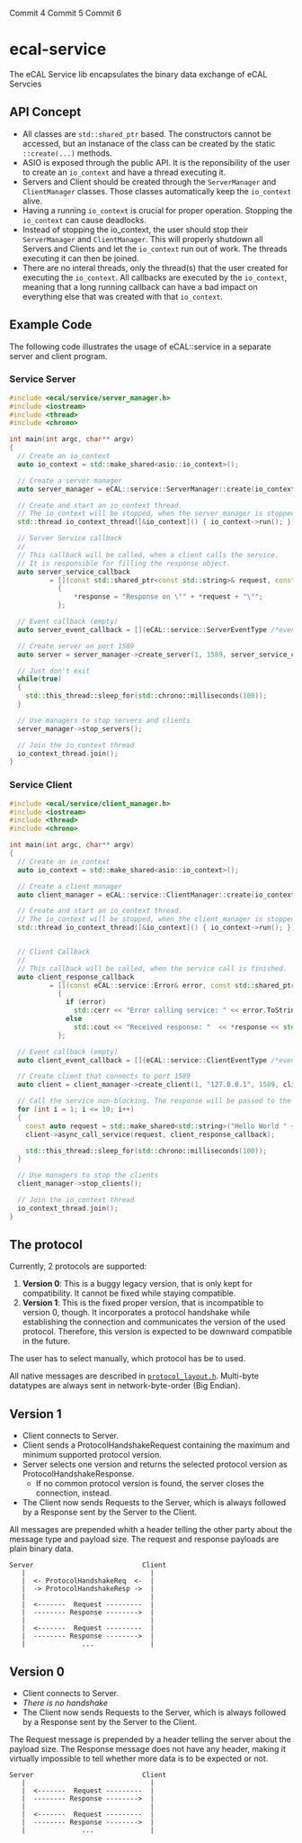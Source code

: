 Commit 4
Commit 5
Commit 6

# ecal-service

The eCAL Service lib encapsulates the binary data exchange of eCAL Servcies

## API Concept

- All classes are `std::shared_ptr` based. The constructors cannot be accessed, but an instanace of the class can be created by the static `::create(...)` methods.
- ASIO is exposed through the public API. It is the reponsibility of the user to create an `io_context` and have a thread executing it.
- Servers and Client should be created through the `ServerManager` and `ClientManager` classes. Those classes automatically keep the `io_context` alive.
- Having a running `io_context` is crucial for proper operation. Stopping the `io_context` can cause deadlocks.
- Instead of stopping the io_context, the user should stop their `ServerManager` and `ClientManager`. This will properly shutdown all Servers and Clients and let the `io_context` run out of work. The threads executing it can then be joined.
- There are no interal threads, only the thread(s) that the user created for executing the `io_context`. All callbacks are executed by the `io_context`, meaning that a long running callback can have a bad impact on everything else that was created with that `io_context`.

## Example Code

The following code illustrates the usage of eCAL::service in a separate server and client program.

### Service Server

```cpp
#include <ecal/service/server_manager.h>
#include <iostream>
#include <thread>
#include <chrono>

int main(int argc, char** argv)
{
  // Create an io_context
  auto io_context = std::make_shared<asio::io_context>();

  // Create a server manager
  auto server_manager = eCAL::service::ServerManager::create(io_context);

  // Create and start an io_context thread.
  // The io_context will be stopped, when the server_manager is stopped.
  std::thread io_context_thread([&io_context]() { io_context->run(); });

  // Server Service callback
  // 
  // This callback will be called, when a client calls the service.
  // It is responsible for filling the response object.
  auto server_service_callback
          = [](const std::shared_ptr<const std::string>& request, const std::shared_ptr<std::string>& response) -> void
            {
                *response = "Response on \"" + *request + "\"";
            };

  // Event callback (empty)
  auto server_event_callback = [](eCAL::service::ServerEventType /*event*/, const std::string& /*message*/) {};

  // Create server on port 1589
  auto server = server_manager->create_server(1, 1589, server_service_callback, true, server_event_callback);

  // Just don't exit
  while(true)
  {
    std::this_thread::sleep_for(std::chrono::milliseconds(100));
  }

  // Use managers to stop servers and clients
  server_manager->stop_servers();

  // Join the io_context thread
  io_context_thread.join();
}
```

### Service Client

```cpp
#include <ecal/service/client_manager.h>
#include <iostream>
#include <thread>
#include <chrono>

int main(int argc, char** argv)
{
  // Create an io_context
  auto io_context = std::make_shared<asio::io_context>();

  // Create a client manager
  auto client_manager = eCAL::service::ClientManager::create(io_context);

  // Create and start an io_context thread.
  // The io_context will be stopped, when the client_manager is stopped.
  std::thread io_context_thread([&io_context]() { io_context->run(); });


  // Client Callback
  //
  // This callback will be called, when the service call is finished.
  auto client_response_callback
          = [](const eCAL::service::Error& error, const std::shared_ptr<std::string>& response) -> void
            {
              if (error)
                std::cerr << "Error calling service: " << error.ToString() << std::endl;
              else
                std::cout << "Received response: "  << *response << std::endl;
            };

  // Event callback (empty)
  auto client_event_callback = [](eCAL::service::ClientEventType /*event*/, const std::string& /*message*/) {};

  // Create client that connects to port 1589
  auto client = client_manager->create_client(1, "127.0.0.1", 1589, client_event_callback);

  // Call the service non-blocking. The response will be passed to the callback.
  for (int i = 1; i <= 10; i++)
  {
    const auto request = std::make_shared<std::string>("Hello World " + std::to_string(i));
    client->async_call_service(request, client_response_callback);

    std::this_thread::sleep_for(std::chrono::milliseconds(100));
  }

  // Use managers to stop the clients
  client_manager->stop_clients();

  // Join the io_context thread
  io_context_thread.join();
}
```

## The protocol

Currently, 2 protocols are supported:

1. **Version 0**: This is a buggy legacy version, that is only kept for compatibility. It cannot be fixed while staying compatible.
2. **Version 1**: This is the fixed proper version, that is incompatible to version 0, though. It incorporates a protocol handshake while establishing the connection and communicates the version of the used protocol. Therefore, this version is expected to be downward compatible in the future.

The user has to select manually, which protocol has be to used.

All native messages are described in [`protocol_layout.h`](ecal_service/src/protocol_layout.h). Multi-byte datatypes are always sent in network-byte-order (Big Endian).

## Version 1

- Client connects to Server.
- Client sends a ProtocolHandshakeRequest containing the maximum and minimum supported protocol version.
- Server selects one version and returns the selected protocol version as ProtocolHandshakeResponse.
    - If no common protocol version is found, the server closes the connection, instead.
- The Client now sends Requests to the Server, which is always followed by a Response sent by the Server to the Client.

All messages are prepended whith a header telling the other party about the message type and payload size. The request and response payloads are plain binary data.

```
Server                           Client 
   |                               |
   |  <- ProtocolHandshakeReq  <-  |
   |  -> ProtocolHandshakeResp ->  |
   |                               |
   |  <-------  Request ---------  |
   |  -------- Response -------->  |
   |                               |
   |  <-------  Request ---------  |
   |  -------- Response -------->  |
   |              ...              |
```

## Version 0

- Client connects to Server.
- _There is no handshake_
- The Client now sends Requests to the Server, which is always followed by a Response sent by the Server to the Client.

The Request message is prepended by a header telling the server about the payload size.
The Response message does not have any header, making it virtually impossible to tell whether more data is to be expected or not.

```
Server                           Client 
   |                               |
   |  <-------  Request ---------  |
   |  -------- Response -------->  |
   |                               |
   |  <-------  Request ---------  |
   |  -------- Response -------->  |
   |              ...              |
```
